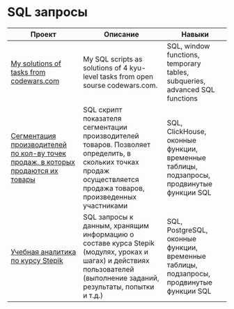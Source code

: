 # SQL запросы

| Проект | Описание | Навыки |
|--------------------------|-------------|---------------|
| [My solutions of tasks from codewars.com](https://github.com/natellaful/Portfolio/blob/main/SQL%20запросы/codewars_solutions.sql)| My SQL scripts as solutions of 4 kyu-level tasks from open sourse codewars.com. |SQL, window functions, temporary tables, subqueries, advanced SQL functions|
|[Сегментация производителей по кол-ву точек продаж, в которых продаются их товары](https://github.com/natellaful/Portfolio/blob/main/SQL%20запросы/Скрипт%20показателей%20сегментации%20участников%20оборота%20товаров.sql)| SQL скрипт показателя сегментации производителей товаров. Позволяет определить, в скольких точках продаж осуществляется продажа товаров, произведенных участниками  |SQL, ClickHouse, оконные функции, временные таблицы, подзапросы, продвинутые функции SQL|
|[Учебная аналитика по курсу Stepik](https://github.com/natellaful/Portfolio/blob/main/SQL%20запросы/SQL%20БД%20%22Учебная%20аналитика%20по%20курсу%22.sql)| SQL запросы к данным, хранящим информацию о составе курса Stepik (модулях, уроках и шагах) и действиях пользователей (выполнение заданий, результаты, попытки и т.д.)  | SQL, PostgreSQL, оконные функции, временные таблицы, подзапросы, продвинутые функции SQL |

